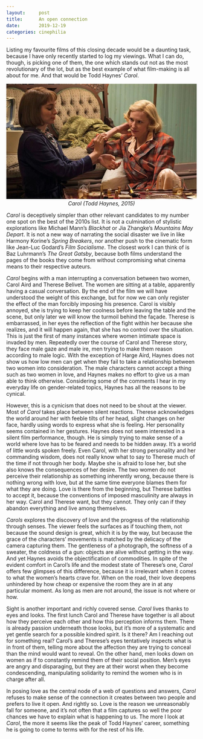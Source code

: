 ```yaml
---
layout:     post
title:      An open connection
date:       2019-12-19
categories: cinephilia
---
```


Listing my favourite films of this closing decade would be a daunting task,
because I have only recently started to log my viewings. What I can do, though,
is picking one of them, the one which stands out not as the most revolutionary
of the lot, but as the best example of what film-making is all about for me. And
that would be Todd Haynes’ *Carol*.

<!--more-->

<p align="center">
    <img src="/assets/images/2019-12-19-carol.png">
    <br>
    <em>Carol (Todd Haynes, 2015)</em>
</p>

*Carol* is deceptively simpler than other relevant candidates to my number one
spot on the best of the 2010s list. It is not a culmination of stylistic
explorations like Michael Mann’s *Blackhat* or Jia Zhangke’s *Mountains May
Depart*. It is not a new way of narrating the social disaster we live in like
Harmony Korine’s *Spring Breakers*, nor another push to the cinematic form like
Jean-Luc Godard’s *Film Socialisme*. The closest work I can think of is Baz
Luhrmann’s *The Great Gatsby*, because both films understand the pages of the
books they come from without compromising what cinema means to their respective
auteurs.

*Carol* begins with a man interrupting a conversation between two women, Carol
Aird and Therese Belivet. The women are sitting at a table, apparently having a
casual conversation. By the end of the film we will have understood the weight
of this exchange, but for now we can only register the effect of the man
forcibly imposing his presence. Carol is visibly annoyed, she is trying to keep
her coolness before leaving the table and the scene, but only later we will know
the turmoil behind the façade. Therese is embarrassed, in her eyes the
reflection of the fight within her because she realizes, and it will happen
again, that she has no control over the situation. This is just the first of
many instances where women intimate space is invaded by men. Repeatedly over the
course of Carol and Therese story, they face male gaze and male ire, men trying
to make them reason according to male logic. With the exception of Harge Aird,
Haynes does not show us how low men can get when they fail to take a
relationship between two women into consideration. The male characters cannot
accept a thing such as two women in love, and Haynes makes no effort to give us
a man able to think otherwise. Considering some of the comments I hear in my
everyday life on gender-related topics, Haynes has all the reasons to be
cynical.

However, this is a cynicism that does not need to be shout at the viewer. Most
of *Carol* takes place between silent reactions. Therese acknowledges the world
around her with feeble tilts of her head, slight changes on her face, hardly
using words to express what she is feeling. Her personality seems contained in
her gestures. Haynes does not seem interested in a silent film performance,
though. He is simply trying to make sense of a world where love has to be feared
and needs to be hidden away. It’s a world of little words spoken freely. Even
Carol, with her strong personality and her commanding wisdom, does not really
know what to say to Therese much of the time if not through her body. Maybe she
is afraid to lose her, but she also knows the consequences of her desire. The
two women do not perceive their relationship as something inherently wrong,
because there is nothing wrong with love, but at the same time everyone blames
them for what they are doing. Love is there from the beginning, but Therese
battles to accept it, because the conventions of imposed masculinity are always
in her way. Carol and Therese want, but they cannot. They only can if they
abandon everything and live among themselves.

*Carols* explores the discovery of love and the progress of the relationship
through senses. The viewer feels the surfaces as if touching them, not because
the sound design is great, which it is by the way, but because the grace of the
characters’ movements is matched by the delicacy of the camera capturing them.
The gentleness of a photograph, the softness of a sweater, the coldness of a
gun: objects are alive without getting in the way. And yet Haynes avoids the
objectification of commodities. In spite of the evident comfort in Carol’s life
and the modest state of Therese’s one, *Carol* offers few glimpses of this
difference, because it is irrelevant when it comes to what the women’s hearts
crave for. When on the road, their love deepens unhindered by how cheap or
expensive the room they are in at any particular moment. As long as men are not
around, the issue is not where or how. 

Sight is another important and richly covered sense. *Carol* lives thanks to
eyes and looks. The first lunch Carol and Therese have together is all about how
they perceive each other and how this perception informs them. There is already
passion underneath those looks, but it’s more of a systematic and yet gentle
search for a possible kindred spirit. Is it there? Am I reaching out for
something real? Carol’s and Therese’s eyes tentatively inspects what is in front
of them, telling more about the affection they are trying to conceal than the
mind would want to reveal. On the other hand, men looks down on women as if to
constantly remind them of their social position. Men’s eyes are angry and
disparaging, but they are at their worst when they become condescending,
manipulating solidarity to remind the women who is in charge after all.

In posing love as the central node of a web of questions and answers, *Carol*
refuses to make sense of the connection it creates between two people and
prefers to live it open. And rightly so. Love is the reason we unreasonably fall
for someone, and it’s not often that a film captures so well the poor chances we
have to explain what is happening to us. The more I look at *Carol*, the more it
seems like the peak of Todd Haynes’ career, something he is going to come to
terms with for the rest of his life.
